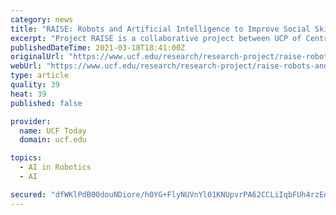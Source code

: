 ```yaml
---
category: news
title: "RAISE: Robots and Artificial Intelligence to Improve Social Skills for Elementary Students"
excerpt: "Project RAISE is a collaborative project between UCP of Central Florida and the University of Central Florida that aims to improve the social skills of students with disabilities by creating a teaching toolkit featuring the Dash™ robot and an AI-driven ..."
publishedDateTime: 2021-03-18T18:41:00Z
originalUrl: "https://www.ucf.edu/research/research-project/raise-robots-and-artificial-intelligence-to-improve-social-skills-for-elementary-students/"
webUrl: "https://www.ucf.edu/research/research-project/raise-robots-and-artificial-intelligence-to-improve-social-skills-for-elementary-students/"
type: article
quality: 39
heat: 39
published: false

provider:
  name: UCF Today
  domain: ucf.edu

topics:
  - AI in Robotics
  - AI

secured: "dfWKlPdB00douNDiore/h0YG+FlyNUVnYl01KNUpvrPA62CCLiIqbFUh4rzEdBxoALTvzh4WHc+8LEX1/grLWO6u8NSnNKFOATYXK6zdAvYATFkxGpE8JUcewt47IuH5qXDvNH46ax36e64kTRbRwgW+RpOf4V36rZDDgE1YjW3hNjn88Fucn8OR1Kqx+pvN7UIJvFVDQ2OWGF2Q8VrAFowMI4qHISfEcrMxEo+fxaHMdOMONmb78P2lQl+7zSCTpo7sAt3azt5VXHfDYBkvPT78dKippsZYcXOU0Go8e/5Gu2fSLdOyAusbV9DrpomyOhEY4clCVKMkAXw6hU4qL7LrEqkHMU9B8LPGc6p9ScU=;qrWhVAN4LZb/EDTjy/+fxg=="
---
```


